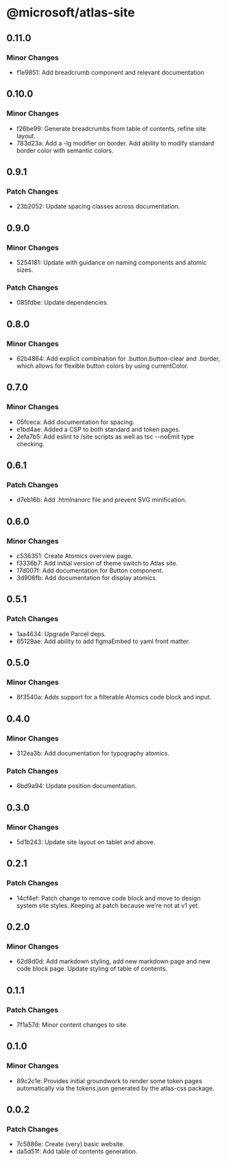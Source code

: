# @microsoft/atlas-site

## 0.11.0

### Minor Changes

- f1e9851: Add breadcrumb component and relevant documentation

## 0.10.0

### Minor Changes

- f26be99: Generate breadcrumbs from table of contents, refine site layout.
- 783d23a: Add a -lg modifier on border. Add ability to modify standard border color with semantic colors.

## 0.9.1

### Patch Changes

- 23b2052: Update spacing classes across documentation.

## 0.9.0

### Minor Changes

- 5254181: Update with guidance on naming components and atomic sizes.

### Patch Changes

- 085fdbe: Update dependencies.

## 0.8.0

### Minor Changes

- 62b4864: Add explicit combination for .button.button-clear and .border, which allows for flexible button colors by using currentColor.

## 0.7.0

### Minor Changes

- 05fceca: Add documentation for spacing.
- e1bd4ae: Added a CSP to both standard and token pages.
- 2efa7b5: Add eslint to /site scripts as well as tsc --noEmit type checking.

## 0.6.1

### Patch Changes

- d7eb16b: Add .htmlnanorc file and prevent SVG minification.

## 0.6.0

### Minor Changes

- c536351: Create Atomics overview page.
- f3336b7: Add initial version of theme switch to Atlas site.
- 17d007f: Add documentation for Button component.
- 3d906fb: Add documentation for display atomics.

## 0.5.1

### Patch Changes

- 1aa4634: Upgrade Parcel deps.
- 65129ae: Add ability to add figmaEmbed to yaml front matter.

## 0.5.0

### Minor Changes

- 8f3540a: Adds support for a filterable Atomics code block and input.

## 0.4.0

### Minor Changes

- 312ea3b: Add documentation for typography atomics.

### Patch Changes

- 6bd9a94: Update position documentation.

## 0.3.0

### Minor Changes

- 5d1b243: Update site layout on tablet and above.

## 0.2.1

### Patch Changes

- 14cf4ef: Patch change to remove code block and move to design system site styles. Keeping at patch because we're not at v1 yet.

## 0.2.0

### Minor Changes

- 62d8d0d: Add markdown styling, add new markdown page and new code block page. Update styling of table of contents.

## 0.1.1

### Patch Changes

- 7f1a57d: Minor content changes to site.

## 0.1.0

### Minor Changes

- 89c2c1e: Provides initial groundwork to render some token pages automatically via the tokens.json generated by the atlas-css package.

## 0.0.2

### Patch Changes

- 7c5886e: Create (very) basic website.
- da5d51f: Add table of contents generation.
